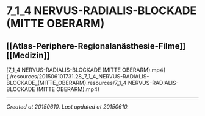 # 7_1_4 NERVUS-RADIALIS-BLOCKADE (MITTE OBERARM)
 [[Atlas-Periphere-Regionalanästhesie-Filme]] [[Medizin]] 
---



[7\_1\_4 NERVUS-RADIALIS-BLOCKADE (MITTE OBERARM).mp4](./resources/201506101731.28_7_1_4_NERVUS-RADIALIS-BLOCKADE_(MITTE_OBERARM).resources/7_1_4 NERVUS-RADIALIS-BLOCKADE (MITTE OBERARM).mp4)

---

_Created at 20150610._
_Last updated at 20150610._



